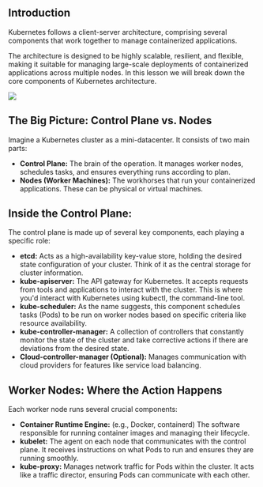 ## Introduction

Kubernetes follows a client-server architecture, comprising several components that work together to manage containerized applications. 

The architecture is designed to be highly scalable, resilient, and flexible, making it suitable for managing large-scale deployments of containerized applications across multiple nodes. In this lesson we will break down the core components of Kubernetes architecture.

![](https://media.chandradeoarya.com/file/CT/kubernetes-constructs-concepts-architecture.jpg)

## **The Big Picture: Control Plane vs. Nodes**

Imagine a Kubernetes cluster as a mini-datacenter. It consists of two main parts:

- **Control Plane:** The brain of the operation. It manages worker nodes, schedules tasks, and ensures everything runs according to plan.
- **Nodes (Worker Machines):** The workhorses that run your containerized applications. These can be physical or virtual machines.

## **Inside the Control Plane:**

The control plane is made up of several key components, each playing a specific role:

- **etcd:** Acts as a high-availability key-value store, holding the desired state configuration of your cluster. Think of it as the central storage for cluster information.
- **kube-apiserver:** The API gateway for Kubernetes. It accepts requests from tools and applications to interact with the cluster. This is where you'd interact with Kubernetes using kubectl, the command-line tool.
- **kube-scheduler:** As the name suggests, this component schedules tasks (Pods) to be run on worker nodes based on specific criteria like resource availability.
- **kube-controller-manager:** A collection of controllers that constantly monitor the state of the cluster and take corrective actions if there are deviations from the desired state.
- **Cloud-controller-manager (Optional):** Manages communication with cloud providers for features like service load balancing.

## **Worker Nodes:  Where the Action Happens**

Each worker node runs several crucial components:

- **Container Runtime Engine:** (e.g., Docker, containerd) The software responsible for running container images and managing their lifecycle.
- **kubelet:** The agent on each node that communicates with the control plane. It receives instructions on what Pods to run and ensures they are running smoothly.
- **kube-proxy:** Manages network traffic for Pods within the cluster. It acts like a traffic director, ensuring Pods can communicate with each other.